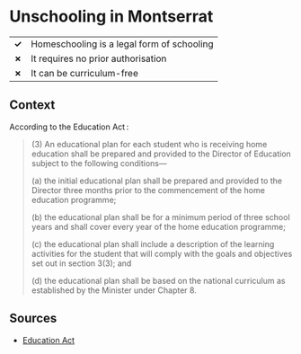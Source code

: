 # Unschooling in Montserrat
| | |
|-|-|
| __✓__ | Homeschooling is a legal form of schooling |
| __✗__ | It requires no prior authorisation |
| __✗__ | It can be curriculum-free |

## Context

According to the Education Act :

> (3) An educational plan for each student who is receiving home education shall be prepared and provided
> to the Director of Education subject to the following conditions—
>
> (a) the initial educational plan shall be prepared and provided to the Director three months prior to the commencement
> of the home education programme;
> 
> (b) the educational plan shall be for a minimum period of three school years and shall cover every year of the home education programme;
> 
> (c) the educational plan shall include a description of the learning activities for the student that will comply with the goals
> and objectives set out in section 3(3); and
> 
> (d) the educational plan shall be based on the national curriculum as established by the Minister under Chapter 8.

## Sources

* [Education Act](https://www.gov.ms/wp-content/uploads/2020/06/Education-Act.pdf)
